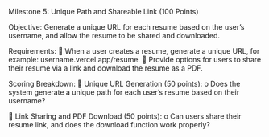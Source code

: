 Milestone 5:
Unique Path and Shareable Link (100 Points)

Objective:
Generate a unique URL for each resume based on the user’s username, and allow the resume to be
shared and downloaded.

Requirements:
 When a user creates a resume, generate a unique URL, for example:
username.vercel.app/resume.
 Provide options for users to share their resume via a link and download the resume as a
PDF.

Scoring Breakdown:
 Unique URL Generation (50 points):
o Does the system generate a unique path for each user’s resume based on their
username?

 Link Sharing and PDF Download (50 points):
o Can users share their resume link, and does the download function work properly?

